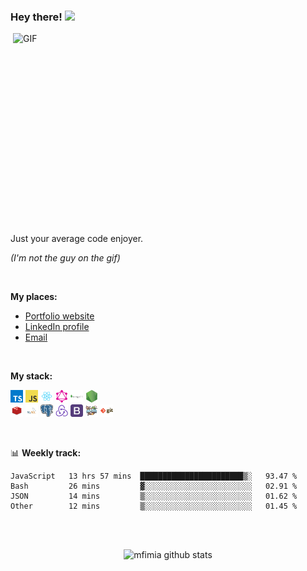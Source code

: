 ### Hey there! <img src="https://media.giphy.com/media/hvRJCLFzcasrR4ia7z/giphy.gif" width="25px">

<img align="right" alt="GIF" src="https://github.com/abhisheknaiidu/abhisheknaiidu/blob/master/code.gif?raw=true" width="500" height="320" />

Just your average code enjoyer. 

*(I'm not the guy on the gif)*

<br />

**My places:**

- [Portfolio website](https://mfimia.github.io/portfolio/index.html "mfimia website")
- [LinkedIn profile](https://www.linkedin.com/in/martinfimia/ "mfimia LinkedIn")
- [Email](mailto:martin.fimia.osuna@hotmail.com)

<br />

**My stack:**  

<code><img height="20" src="https://raw.githubusercontent.com/github/explore/80688e429a7d4ef2fca1e82350fe8e3517d3494d/topics/typescript/typescript.png"></code>
<code><img height="20" src="https://raw.githubusercontent.com/github/explore/80688e429a7d4ef2fca1e82350fe8e3517d3494d/topics/javascript/javascript.png"></code>
<code><img height="20" src="https://raw.githubusercontent.com/github/explore/80688e429a7d4ef2fca1e82350fe8e3517d3494d/topics/react/react.png"></code>
<code><img height="20" src="https://raw.githubusercontent.com/github/explore/5c058a388828bb5fde0bcafd4bc867b5bb3f26f3/topics/graphql/graphql.png"></code>
<code><img height="20" src="https://raw.githubusercontent.com/github/explore/5c058a388828bb5fde0bcafd4bc867b5bb3f26f3/topics/mongodb/mongodb.png"></code>
<code><img height="20" src="https://raw.githubusercontent.com/github/explore/80688e429a7d4ef2fca1e82350fe8e3517d3494d/topics/nodejs/nodejs.png"></code>
<br />
<code><img height="20" src="https://raw.githubusercontent.com/github/explore/80688e429a7d4ef2fca1e82350fe8e3517d3494d/topics/redis/redis.png"></code>
<code><img height="20" src="https://raw.githubusercontent.com/github/explore/80688e429a7d4ef2fca1e82350fe8e3517d3494d/topics/mysql/mysql.png"></code>
<code><img height="20" src="https://raw.githubusercontent.com/github/explore/80688e429a7d4ef2fca1e82350fe8e3517d3494d/topics/postgresql/postgresql.png"></code>
<code><img height="20" src="https://raw.githubusercontent.com/github/explore/80688e429a7d4ef2fca1e82350fe8e3517d3494d/topics/redux/redux.png"></code>
<code><img height="20" src="https://raw.githubusercontent.com/github/explore/80688e429a7d4ef2fca1e82350fe8e3517d3494d/topics/bootstrap/bootstrap.png"></code>
<code><img height="20" src="https://raw.githubusercontent.com/github/explore/80688e429a7d4ef2fca1e82350fe8e3517d3494d/topics/phaser/phaser.png"></code>
<code><img height="20" src="https://raw.githubusercontent.com/github/explore/80688e429a7d4ef2fca1e82350fe8e3517d3494d/topics/git/git.png"></code>

<br />

📊 **Weekly track:**
<!--START_SECTION:waka-->

```text
JavaScript   13 hrs 57 mins  ███████████████████████▒░   93.47 %
Bash         26 mins         ▓░░░░░░░░░░░░░░░░░░░░░░░░   02.91 %
JSON         14 mins         ▒░░░░░░░░░░░░░░░░░░░░░░░░   01.62 %
Other        12 mins         ▒░░░░░░░░░░░░░░░░░░░░░░░░   01.45 %
```

<!--END_SECTION:waka-->


<br />
<br />
<p align="center"> <img src="https://github-readme-stats.vercel.app/api?username=mfimia&show_icons=true&theme=github_dark" alt="mfimia github stats" />
